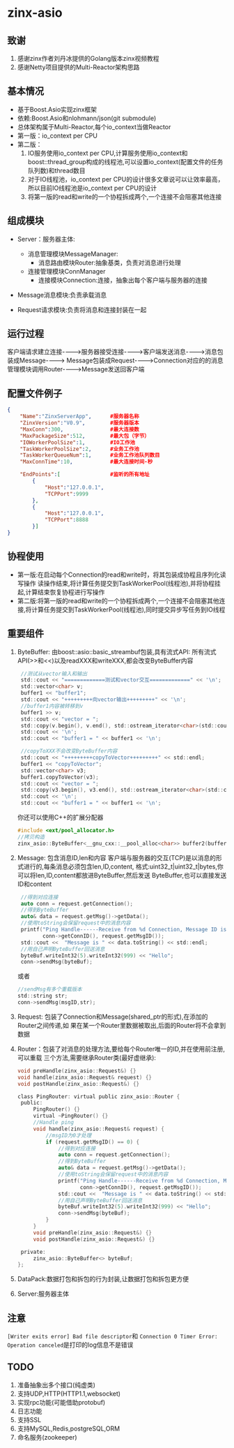 # zinx-asio

## 致谢

1. 感谢zinx作者刘丹冰提供的Golang版本zinx视频教程
2. 感谢Netty项目提供的Multi-Reactor架构思路

## 基本情况
+ 基于Boost.Asio实现zinx框架
+ 依赖:Boost.Asio和nlohmann/json(git submodule)
+ 总体架构属于Multi-Reactor,每个io_context当做Reactor
+ 第一版：io_context per CPU
+ 第二版：
	1. IO服务使用io_context per CPU,计算服务使用io_context和boost::thread_group构成的线程池,可以设置io_context(配置文件的任务队列数)和thread数目 
    2. 对于IO线程池，io_context per CPU的设计很多文章说可以让效率最高，所以目前IO线程池是io_context per CPU的设计
	3. 将第一版的read和write的一个协程拆成两个,一个连接不会阻塞其他连接

## 组成模块                    
+ Server：服务器主体:
	+ 消息管理模块MessageManager:
		+ 消息路由模块Router:抽象基类，负责对消息进行处理
	+ 连接管理模块ConnManager
		+ 连接模块Connection:连接，抽象出每个客户端与服务器的连接

+ Message消息模块:负责承载消息
+ Request请求模块:负责将消息和连接封装在一起

## 运行过程
客户端请求建立连接---->服务器接受连接---->客户端发送消息---->消息包装成Message---->
Message包装成Request---->Connection对应的的消息管理模块调用Router---->Message发送回客户端

## 配置文件例子

```json
{
	"Name":"ZinxServerApp",      #服务器名称
	"ZinxVersion":"V0.9",        #服务器版本
	"MaxConn":300,               #最大连接数
	"MaxPackageSize":512,        #最大包（字节）
	"IOWorkerPoolSize":1,        #IO工作池
	"TaskWorkerPoolSize":2,      #业务工作池
	"TaskWorkerQueueNum":1,      #业务工作池队列数目
	"MaxConnTime":10,            #最大连接时间-秒

	"EndPoints":[                #监听的所有地址
		{
			"Host":"127.0.0.1",
			"TCPPort":9999
		},
		{
			"Host":"127.0.0.1",
			"TCPPort":8888
		}]
}
```

## 协程使用

+ 第一版:在启动每个Connection的read和write时，将其包装成协程且序列化读写操作
读操作结束,将计算任务提交到TaskWorkerPool(线程池),并将协程挂起,计算结束恢复协程进行写操作
+ 第二版:将第一版的read和write的一个协程拆成两个,一个连接不会阻塞其他连接,将计算任务提交到TaskWorkerPool(线程池),同时提交异步写任务到IO线程

## 重要组件
1. ByteBuffer: 由boost::asio::basic_streambuf包装,具有流式API:
   所有流式API(>>和<<)以及readXXX和writeXXX,都会改变ByteBuffer内容
   ```c
	//测试从vector输入和输出
    std::cout << "=============测试和vector交互=============" << '\n';
    std::vector<char> v;
    buffer1 << "buffer1";
    std::cout << "+++++++++向vector输出+++++++++" << '\n';
	//buffer1内容被转移到v
    buffer1 >> v;
    std::cout << "vector = ";
    std::copy(v.begin(), v.end(), std::ostream_iterator<char>(std::cout, " "));
    std::cout << '\n';
    std::cout << "buffer1 = " << buffer1 << '\n';

	//copyToXXX不会改变ByteBuffer内容
	std::cout << "+++++++++copyToVector+++++++++" << std::endl;
    buffer1 << "copyToVector";
    std::vector<char> v3;
    buffer1.copyToVector(v3);
    std::cout << "vector = ";
    std::copy(v3.begin(), v3.end(), std::ostream_iterator<char>(std::cout, " "));
    std::cout << '\n';
    std::cout << "buffer1 = " << buffer1 << '\n';
   ```
   你还可以使用C++的扩展分配器
   ```c
   #include <ext/pool_allocator.h>
   //拷贝构造
   zinx_asio::ByteBuffer<__gnu_cxx::__pool_alloc<char>> buffer2(buffer1);
   ```

2. Message: 包含消息ID,len和内容
   客户端与服务器的交互(TCP)是以消息的形式进行的,每条消息必须包含len,ID,content,
   格式:uint32_t|uint32_t|bytes,你可以将len,ID,content都放进ByteBuffer,然后发送
   ByteBuffer,也可以直接发送ID和content
   ```c
	//得到对应连接
    auto conn = request.getConnection();
    //得到ByteBuffer
    auto& data = request.getMsg()->getData();
    //使用toString会保留request中的消息内容
    printf("Ping Handle------Receive from %d Connection, Message ID is %d, ",
           conn->getConnID(), request.getMsgID());
    std::cout <<  "Message is " << data.toString() << std::endl;
    //用自己声明ByteBuffer回送消息
    byteBuf.writeInt32(5).writeInt32(999) << "Hello";
    conn->sendMsg(byteBuf);
   ```
   或者
   ```c
   //sendMsg有多个重载版本
   std::string str;
   conn->sendMsg(msgID,str);
   ```
3. Request: 包装了Connection和Message(shared_ptr的形式),在添加的Router之间传递,如
   果在某一个Router里数据被取出,后面的Router将不会拿到数据

4. Router：包装了对消息的处理方法,要给每个Router唯一的ID,并在使用前注册,可以重载
   三个方法,需要继承Router类(最好虚继承):
   ```c
   void preHandle(zinx_asio::Request&) {}
   void handle(zinx_asio::Request& request) {}
   void postHandle(zinx_asio::Request&) {}
   ```
   ```c
   class PingRouter: virtual public zinx_asio::Router {
    public:
        PingRouter() {}
        virtual ~PingRouter() {}
        //Handle ping
        void handle(zinx_asio::Request& request) {
            //msgID为0才处理
            if (request.getMsgID() == 0) {
                //得到对应连接
                auto conn = request.getConnection();
                //得到ByteBuffer
                auto& data = request.getMsg()->getData();
                //使用toString会保留request中的消息内容
                printf("Ping Handle------Receive from %d Connection, Message ID is %d, ",
                       conn->getConnID(), request.getMsgID());
                std::cout <<  "Message is " << data.toString() << std::endl;
                //用自己声明ByteBuffer回送消息
                byteBuf.writeInt32(5).writeInt32(999) << "Hello";
                conn->sendMsg(byteBuf);
            }
        }
        void preHandle(zinx_asio::Request&) {}
        void postHandle(zinx_asio::Request&) {}

    private:
        zinx_asio::ByteBuffer<> byteBuf;
   };
   ```

5. DataPack:数据打包和拆包的行为封装,让数据打包和拆包更方便

6. Server:服务器主体

## 注意
`[Writer exits error] Bad file descriptor`和
`Connection 0 Timer Error: Operation canceled`是打印的log信息不是错误

## TODO
1. 准备抽象出多个接口(纯虚类)
2. 支持UDP,HTTP(HTTP1.1,websocket)
3. 实现rpc功能(可能借助protobuf)
4. 日志功能
5. 支持SSL
6. 支持MySQL,Redis,postgreSQL,ORM
7. 命名服务(zookeeper)

